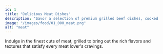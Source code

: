 ```yaml
---
id: 1
title: "Delicious Meat Dishes"
description: "Savor a selection of premium grilled beef dishes, cooked to perfection for meat lovers."
image: "/images/food/01_000_meat.png"
alt: "meat"
---
```


Indulge in the finest cuts of meat, grilled to bring out the rich flavors and textures that satisfy every meat lover's cravings.
